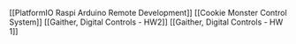 [[PlatformIO Raspi Arduino Remote Development]]
[[Cookie Monster Control System]]
[[Gaither, Digital Controls - HW2]]
[[Gaither, Digital Controls - HW 1]]
